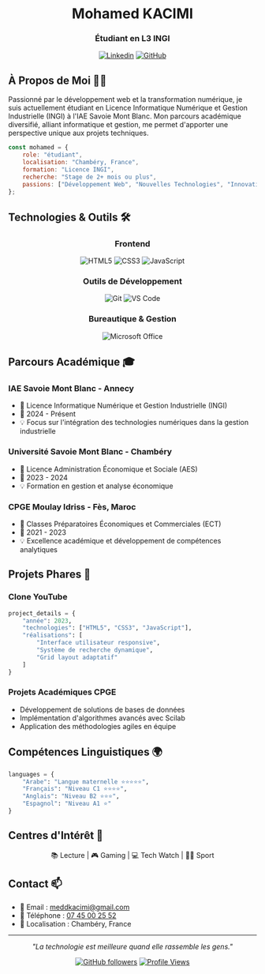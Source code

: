 <div align="center">

# Mohamed KACIMI
### Étudiant en L3 INGI
[![Linkedin](https://img.shields.io/badge/LinkedIn-0077B5?style=for-the-badge&logo=linkedin&logoColor=white)](https://www.linkedin.com/in/mohamed-kacimi)
[![GitHub](https://img.shields.io/badge/GitHub-100000?style=for-the-badge&logo=github&logoColor=white)](https://github.com/medkacimi)

</div>

## À Propos de Moi 👨‍💻

Passionné par le développement web et la transformation numérique, je suis actuellement étudiant en Licence Informatique Numérique et Gestion Industrielle (INGI) à l'IAE Savoie Mont Blanc. Mon parcours académique diversifié, alliant informatique et gestion, me permet d'apporter une perspective unique aux projets techniques.

```javascript
const mohamed = {
    role: "étudiant",
    localisation: "Chambéry, France",
    formation: "Licence INGI",
    recherche: "Stage de 2+ mois ou plus",
    passions: ["Développement Web", "Nouvelles Technologies", "Innovation"]
};
```

## Technologies & Outils 🛠️

<div align="center">

### Frontend
![HTML5](https://img.shields.io/badge/HTML5-E34F26?style=for-the-badge&logo=html5&logoColor=white)
![CSS3](https://img.shields.io/badge/CSS3-1572B6?style=for-the-badge&logo=css3&logoColor=white)
![JavaScript](https://img.shields.io/badge/JavaScript-F7DF1E?style=for-the-badge&logo=javascript&logoColor=black)

### Outils de Développement
![Git](https://img.shields.io/badge/Git-F05032?style=for-the-badge&logo=git&logoColor=white)
![VS Code](https://img.shields.io/badge/VS_Code-007ACC?style=for-the-badge&logo=visual-studio-code&logoColor=white)

### Bureautique & Gestion
![Microsoft Office](https://img.shields.io/badge/Microsoft_Office-D83B01?style=for-the-badge&logo=microsoft-office&logoColor=white)

</div>

## Parcours Académique 🎓

### IAE Savoie Mont Blanc - Annecy
- 📌 Licence Informatique Numérique et Gestion Industrielle (INGI)
- 📅 2024 - Présent
- 💡 Focus sur l'intégration des technologies numériques dans la gestion industrielle

### Université Savoie Mont Blanc - Chambéry
- 📌 Licence Administration Économique et Sociale (AES)
- 📅 2023 - 2024
- 💡 Formation en gestion et analyse économique

### CPGE Moulay Idriss - Fès, Maroc
- 📌 Classes Préparatoires Économiques et Commerciales (ECT)
- 📅 2021 - 2023
- 💡 Excellence académique et développement de compétences analytiques

## Projets Phares 🚀

### Clone YouTube
```python
project_details = {
    "année": 2023,
    "technologies": ["HTML5", "CSS3", "JavaScript"],
    "réalisations": [
        "Interface utilisateur responsive",
        "Système de recherche dynamique",
        "Grid layout adaptatif"
    ]
}
```

### Projets Académiques CPGE
- Développement de solutions de bases de données
- Implémentation d'algorithmes avancés avec Scilab
- Application des méthodologies agiles en équipe

## Compétences Linguistiques 🌍

```python
languages = {
    "Arabe": "Langue maternelle ⭐⭐⭐⭐⭐",
    "Français": "Niveau C1 ⭐⭐⭐⭐",
    "Anglais": "Niveau B2 ⭐⭐⭐",
    "Espagnol": "Niveau A1 ⭐"
}
```

## Centres d'Intérêt 🎯

<div align="center">

📚 Lecture | 🎮 Gaming | 💻 Tech Watch | 🏃‍♂️ Sport

</div>

## Contact 📫

- 📧 Email : [meddkacimi@gmail.com](mailto:meddkacimi@gmail.com)
- 📱 Téléphone : [07 45 00 25 52](tel:+33745002552)
- 📍 Localisation : Chambéry, France

---

<div align="center">

*"La technologie est meilleure quand elle rassemble les gens."*

[![GitHub followers](https://img.shields.io/github/followers/medkacimi?label=Follow&style=social)](https://github.com/medkacimi)
[![Profile Views](https://komarev.com/ghpvc/?username=medkacimi&color=blue&style=flat)](https://github.com/medkacimi)

</div>
